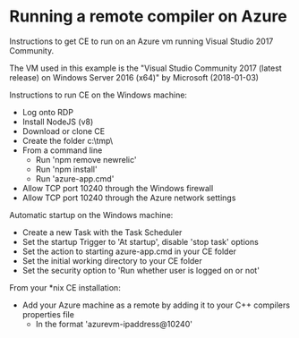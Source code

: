 # Running a remote compiler on Azure

Instructions to get CE to run on an Azure vm running Visual Studio 2017 Community.

The VM used in this example is the "Visual Studio Community 2017 (latest release) on Windows Server 2016 (x64)" by Microsoft (2018-01-03)

Instructions to run CE on the Windows machine:
* Log onto RDP
* Install NodeJS (v8)
* Download or clone CE
* Create the folder c:\tmp\
* From a command line
  - Run 'npm remove newrelic'
  - Run 'npm install'
  - Run 'azure-app.cmd'
* Allow TCP port 10240 through the Windows firewall
* Allow TCP port 10240 through the Azure network settings

Automatic startup on the Windows machine:
* Create a new Task with the Task Scheduler
* Set the startup Trigger to 'At startup', disable 'stop task' options
* Set the action to starting azure-app.cmd in your CE folder
* Set the initial working directory to your CE folder
* Set the security option to 'Run whether user is logged on or not'

From your *nix CE installation:
* Add your Azure machine as a remote by adding it to your C++ compilers properties file
  - In the format 'azurevm-ipaddress@10240'
